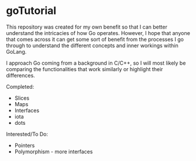 # goTutorial

This repository was created for my own benefit so that I can better understand the intricacies of how Go operates.
However, I hope that anyone that comes across it can get some sort of benefit from the processes I go through to understand
the different concepts and inner workings within GoLang.

I approach Go coming from a background in C/C++, so I will most likely be comparing the functionalities that work similarly
or highlight their differences.

Completed:
  * Slices
  * Maps
  * Interfaces
  * iota
  * dots
  
Interested/To Do:
  * Pointers
  * Polymorphism - more interfaces
